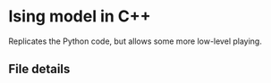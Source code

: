 # Ising model in C++ #

Replicates the Python code, but allows some more low-level playing.


## File details ##
